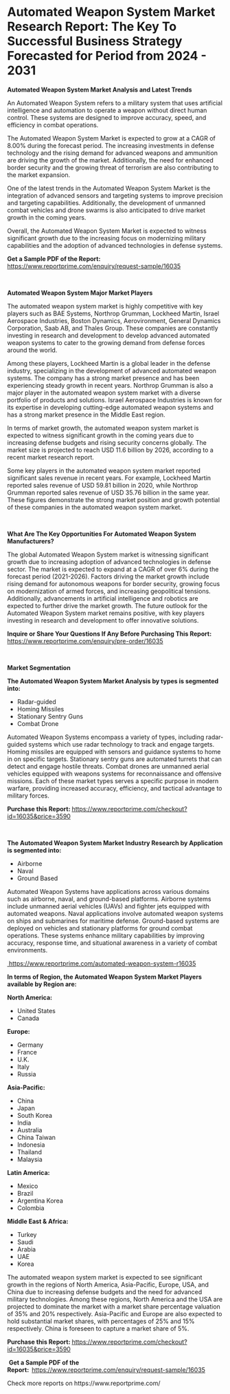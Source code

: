 <p><h1>Automated Weapon System Market Research Report: The Key To Successful Business Strategy Forecasted for Period from 2024 - 2031</h1></p><p><strong>Automated Weapon System Market Analysis and Latest Trends</strong></p>
<p><p>An Automated Weapon System refers to a military system that uses artificial intelligence and automation to operate a weapon without direct human control. These systems are designed to improve accuracy, speed, and efficiency in combat operations.</p><p>The Automated Weapon System Market is expected to grow at a CAGR of 8.00% during the forecast period. The increasing investments in defense technology and the rising demand for advanced weapons and ammunition are driving the growth of the market. Additionally, the need for enhanced border security and the growing threat of terrorism are also contributing to the market expansion.</p><p>One of the latest trends in the Automated Weapon System Market is the integration of advanced sensors and targeting systems to improve precision and targeting capabilities. Additionally, the development of unmanned combat vehicles and drone swarms is also anticipated to drive market growth in the coming years.</p><p>Overall, the Automated Weapon System Market is expected to witness significant growth due to the increasing focus on modernizing military capabilities and the adoption of advanced technologies in defense systems.</p></p>
<p><strong>Get a Sample PDF of the Report:&nbsp;</strong> <a href="https://www.reportprime.com/enquiry/request-sample/16035">https://www.reportprime.com/enquiry/request-sample/16035</a></p>
<p>&nbsp;</p>
<p><strong>Automated Weapon System Major Market Players</strong></p>
<p><p>The automated weapon system market is highly competitive with key players such as BAE Systems, Northrop Grumman, Lockheed Martin, Israel Aerospace Industries, Boston Dynamics, Aerovironment, General Dynamics Corporation, Saab AB, and Thales Group. These companies are constantly investing in research and development to develop advanced automated weapon systems to cater to the growing demand from defense forces around the world.</p><p>Among these players, Lockheed Martin is a global leader in the defense industry, specializing in the development of advanced automated weapon systems. The company has a strong market presence and has been experiencing steady growth in recent years. Northrop Grumman is also a major player in the automated weapon system market with a diverse portfolio of products and solutions. Israel Aerospace Industries is known for its expertise in developing cutting-edge automated weapon systems and has a strong market presence in the Middle East region.</p><p>In terms of market growth, the automated weapon system market is expected to witness significant growth in the coming years due to increasing defense budgets and rising security concerns globally. The market size is projected to reach USD 11.6 billion by 2026, according to a recent market research report.</p><p>Some key players in the automated weapon system market reported significant sales revenue in recent years. For example, Lockheed Martin reported sales revenue of USD 59.81 billion in 2020, while Northrop Grumman reported sales revenue of USD 35.76 billion in the same year. These figures demonstrate the strong market position and growth potential of these companies in the automated weapon system market.</p></p>
<p>&nbsp;</p>
<p><strong>What Are The Key Opportunities For Automated Weapon System Manufacturers?</strong></p>
<p><p>The global Automated Weapon System market is witnessing significant growth due to increasing adoption of advanced technologies in defense sector. The market is expected to expand at a CAGR of over 6% during the forecast period (2021-2026). Factors driving the market growth include rising demand for autonomous weapons for border security, growing focus on modernization of armed forces, and increasing geopolitical tensions. Additionally, advancements in artificial intelligence and robotics are expected to further drive the market growth. The future outlook for the Automated Weapon System market remains positive, with key players investing in research and development to offer innovative solutions.</p></p>
<p><strong>Inquire or Share Your Questions If Any Before Purchasing This Report:</strong> <a href="https://www.reportprime.com/enquiry/pre-order/16035">https://www.reportprime.com/enquiry/pre-order/16035</a></p>
<p>&nbsp;</p>
<p><strong>Market Segmentation</strong></p>
<p><strong>The Automated Weapon System Market Analysis by types is segmented into:</strong></p>
<p><ul><li>Radar-guided</li><li>Homing Missiles</li><li>Stationary Sentry Guns</li><li>Combat Drone</li></ul></p>
<p><p>Automated Weapon Systems encompass a variety of types, including radar-guided systems which use radar technology to track and engage targets. Homing missiles are equipped with sensors and guidance systems to home in on specific targets. Stationary sentry guns are automated turrets that can detect and engage hostile threats. Combat drones are unmanned aerial vehicles equipped with weapons systems for reconnaissance and offensive missions. Each of these market types serves a specific purpose in modern warfare, providing increased accuracy, efficiency, and tactical advantage to military forces.</p></p>
<p><strong>Purchase this Report:&nbsp;</strong><a href="https://www.reportprime.com/checkout?id=16035&price=3590">https://www.reportprime.com/checkout?id=16035&price=3590</a></p>
<p>&nbsp;</p>
<p><strong>The Automated Weapon System Market Industry Research by Application is segmented into:</strong></p>
<p><ul><li>Airborne</li><li>Naval</li><li>Ground Based</li></ul></p>
<p><p>Automated Weapon Systems have applications across various domains such as airborne, naval, and ground-based platforms. Airborne systems include unmanned aerial vehicles (UAVs) and fighter jets equipped with automated weapons. Naval applications involve automated weapon systems on ships and submarines for maritime defense. Ground-based systems are deployed on vehicles and stationary platforms for ground combat operations. These systems enhance military capabilities by improving accuracy, response time, and situational awareness in a variety of combat environments.</p></p>
<p><a href="https://www.reportprime.com/automated-weapon-system-r16035">&nbsp;https://www.reportprime.com/automated-weapon-system-r16035</a></p>
<p><strong>In terms of Region, the Automated Weapon System Market Players available by Region are:</strong></p>
<p>
    <p> <strong> North America: </strong>
        <ul>
            <li>United States</li>
            <li>Canada</li>
        </ul>
        </p> 
    <p> <strong> Europe: </strong>
        <ul>
            <li>Germany</li>
            <li>France</li>
            <li>U.K.</li>
            <li>Italy</li>
            <li>Russia</li>
        </ul>
        </p> 
    <p> <strong> Asia-Pacific: </strong>
        <ul>
            <li>China</li>
            <li>Japan</li>
            <li>South Korea</li>
            <li>India</li>
            <li>Australia</li>
            <li>China Taiwan</li>
            <li>Indonesia</li>
            <li>Thailand</li>
            <li>Malaysia</li>
        </ul>
        </p> 
    <p> <strong> Latin America: </strong>
        <ul>
            <li>Mexico</li>
            <li>Brazil</li>
            <li>Argentina Korea</li>
            <li>Colombia</li>
        </ul>
        </p> 
    <p> <strong> Middle East & Africa: </strong>
        <ul>
            <li>Turkey</li>
            <li>Saudi</li>
            <li>Arabia</li>
            <li>UAE</li>
            <li>Korea</li>
        </ul>
    </p>
    </p>
<p><p>The automated weapon system market is expected to see significant growth in the regions of North America, Asia-Pacific, Europe, USA, and China due to increasing defense budgets and the need for advanced military technologies. Among these regions, North America and the USA are projected to dominate the market with a market share percentage valuation of 35% and 20% respectively. Asia-Pacific and Europe are also expected to hold substantial market shares, with percentages of 25% and 15% respectively. China is foreseen to capture a market share of 5%.</p></p>
<p><strong>Purchase this Report: </strong><a href="https://www.reportprime.com/checkout?id=16035&price=3590">https://www.reportprime.com/checkout?id=16035&price=3590</a></p>
<p>&nbsp;<strong>Get a Sample PDF of the Report:&nbsp;&nbsp;</strong><a href="https://www.reportprime.com/enquiry/request-sample/16035">https://www.reportprime.com/enquiry/request-sample/16035</a></p>
<p><strong></strong></p>
<p>Check more reports on https://www.reportprime.com/</p>